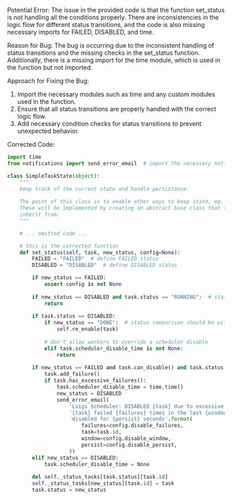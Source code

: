 Potential Error:
The issue in the provided code is that the function set_status is not handling all the conditions properly. There are inconsistencies in the logic flow for different status transitions, and the code is also missing necessary imports for FAILED, DISABLED, and time.

Reason for Bug:
The bug is occurring due to the inconsistent handling of status transitions and the missing checks in the set_status function. Additionally, there is a missing import for the time module, which is used in the function but not imported.

Approach for Fixing the Bug:
1. Import the necessary modules such as time and any custom modules used in the function.
2. Ensure that all status transitions are properly handled with the correct logic flow.
3. Add necessary condition checks for status transitions to prevent unexpected behavior.

Corrected Code:
```python
import time
from notifications import send_error_email  # import the necessary notification module

class SimpleTaskState(object):
    """
    Keep track of the current state and handle persistance.
    
    The point of this class is to enable other ways to keep state, eg. by using a database
    These will be implemented by creating an abstract base class that this and other classes
    inherit from.
    """

    # ... omitted code ...

    # this is the corrected function
    def set_status(self, task, new_status, config=None):
        FAILED = "FAILED"  # define FAILED status
        DISABLED = "DISABLED"  # define DISABLED status

        if new_status == FAILED:
            assert config is not None
    
        if new_status == DISABLED and task.status == "RUNNING":  # status comparison should be with string
            return
    
        if task.status == DISABLED:
            if new_status == "DONE":  # status comparison should be with string
                self.re_enable(task)
    
            # don't allow workers to override a scheduler disable
            elif task.scheduler_disable_time is not None:
                return
    
        if new_status == FAILED and task.can_disable() and task.status != DISABLED:
            task.add_failure()
            if task.has_excessive_failures():
                task.scheduler_disable_time = time.time()
                new_status = DISABLED
                send_error_email(
                    'Luigi Scheduler: DISABLED {task} due to excessive failures'.format(task=task.id),
                    '{task} failed {failures} times in the last {window} seconds, so it is being '
                    'disabled for {persist} seconds'.format(
                        failures=config.disable_failures,
                        task=task.id,
                        window=config.disable_window,
                        persist=config.disable_persist,
                    ))
        elif new_status == DISABLED:
            task.scheduler_disable_time = None
    
        del self._status_tasks[task.status][task.id]
        self._status_tasks[new_status][task.id] = task
        task.status = new_status
```